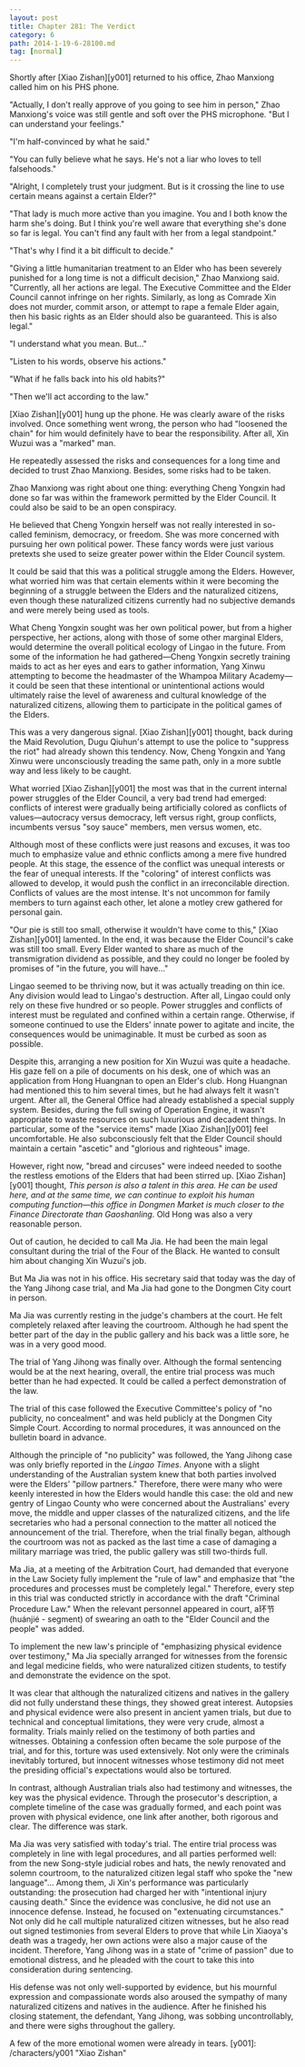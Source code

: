 ```yaml
---
layout: post
title: Chapter 281: The Verdict
category: 6
path: 2014-1-19-6-28100.md
tag: [normal]
---
```


Shortly after [Xiao Zishan][y001] returned to his office, Zhao Manxiong called him on his PHS phone.

"Actually, I don't really approve of you going to see him in person," Zhao Manxiong's voice was still gentle and soft over the PHS microphone. "But I can understand your feelings."

"I'm half-convinced by what he said."

"You can fully believe what he says. He's not a liar who loves to tell falsehoods."

"Alright, I completely trust your judgment. But is it crossing the line to use certain means against a certain Elder?"

"That lady is much more active than you imagine. You and I both know the harm she's doing. But I think you're well aware that everything she's done so far is legal. You can't find any fault with her from a legal standpoint."

"That's why I find it a bit difficult to decide."

"Giving a little humanitarian treatment to an Elder who has been severely punished for a long time is not a difficult decision," Zhao Manxiong said. "Currently, all her actions are legal. The Executive Committee and the Elder Council cannot infringe on her rights. Similarly, as long as Comrade Xin does not murder, commit arson, or attempt to rape a female Elder again, then his basic rights as an Elder should also be guaranteed. This is also legal."

"I understand what you mean. But..."

"Listen to his words, observe his actions."

"What if he falls back into his old habits?"

"Then we'll act according to the law."

[Xiao Zishan][y001] hung up the phone. He was clearly aware of the risks involved. Once something went wrong, the person who had "loosened the chain" for him would definitely have to bear the responsibility. After all, Xin Wuzui was a "marked" man.

He repeatedly assessed the risks and consequences for a long time and decided to trust Zhao Manxiong. Besides, some risks had to be taken.

Zhao Manxiong was right about one thing: everything Cheng Yongxin had done so far was within the framework permitted by the Elder Council. It could also be said to be an open conspiracy.

He believed that Cheng Yongxin herself was not really interested in so-called feminism, democracy, or freedom. She was more concerned with pursuing her own political power. These fancy words were just various pretexts she used to seize greater power within the Elder Council system.

It could be said that this was a political struggle among the Elders. However, what worried him was that certain elements within it were becoming the beginning of a struggle between the Elders and the naturalized citizens, even though these naturalized citizens currently had no subjective demands and were merely being used as tools.

What Cheng Yongxin sought was her own political power, but from a higher perspective, her actions, along with those of some other marginal Elders, would determine the overall political ecology of Lingao in the future. From some of the information he had gathered—Cheng Yongxin secretly training maids to act as her eyes and ears to gather information, Yang Xinwu attempting to become the headmaster of the Whampoa Military Academy—it could be seen that these intentional or unintentional actions would ultimately raise the level of awareness and cultural knowledge of the naturalized citizens, allowing them to participate in the political games of the Elders.

This was a very dangerous signal. [Xiao Zishan][y001] thought, back during the Maid Revolution, Dugu Qiuhun's attempt to use the police to "suppress the riot" had already shown this tendency. Now, Cheng Yongxin and Yang Xinwu were unconsciously treading the same path, only in a more subtle way and less likely to be caught.

What worried [Xiao Zishan][y001] the most was that in the current internal power struggles of the Elder Council, a very bad trend had emerged: conflicts of interest were gradually being artificially colored as conflicts of values—autocracy versus democracy, left versus right, group conflicts, incumbents versus "soy sauce" members, men versus women, etc.

Although most of these conflicts were just reasons and excuses, it was too much to emphasize value and ethnic conflicts among a mere five hundred people. At this stage, the essence of the conflict was unequal interests or the fear of unequal interests. If the "coloring" of interest conflicts was allowed to develop, it would push the conflict in an irreconcilable direction. Conflicts of values are the most intense. It's not uncommon for family members to turn against each other, let alone a motley crew gathered for personal gain.

"Our pie is still too small, otherwise it wouldn't have come to this," [Xiao Zishan][y001] lamented. In the end, it was because the Elder Council's cake was still too small. Every Elder wanted to share as much of the transmigration dividend as possible, and they could no longer be fooled by promises of "in the future, you will have..."

Lingao seemed to be thriving now, but it was actually treading on thin ice. Any division would lead to Lingao's destruction. After all, Lingao could only rely on these five hundred or so people. Power struggles and conflicts of interest must be regulated and confined within a certain range. Otherwise, if someone continued to use the Elders' innate power to agitate and incite, the consequences would be unimaginable. It must be curbed as soon as possible.

Despite this, arranging a new position for Xin Wuzui was quite a headache. His gaze fell on a pile of documents on his desk, one of which was an application from Hong Huangnan to open an Elder's club. Hong Huangnan had mentioned this to him several times, but he had always felt it wasn't urgent. After all, the General Office had already established a special supply system. Besides, during the full swing of Operation Engine, it wasn't appropriate to waste resources on such luxurious and decadent things. In particular, some of the "service items" made [Xiao Zishan][y001] feel uncomfortable. He also subconsciously felt that the Elder Council should maintain a certain "ascetic" and "glorious and righteous" image.

However, right now, "bread and circuses" were indeed needed to soothe the restless emotions of the Elders that had been stirred up. [Xiao Zishan][y001] thought, *This person is also a talent in this area. He can be used here, and at the same time, we can continue to exploit his human computing function—this office in Dongmen Market is much closer to the Finance Directorate than Gaoshanling.* Old Hong was also a very reasonable person.

Out of caution, he decided to call Ma Jia. He had been the main legal consultant during the trial of the Four of the Black. He wanted to consult him about changing Xin Wuzui's job.

But Ma Jia was not in his office. His secretary said that today was the day of the Yang Jihong case trial, and Ma Jia had gone to the Dongmen City court in person.

Ma Jia was currently resting in the judge's chambers at the court. He felt completely relaxed after leaving the courtroom. Although he had spent the better part of the day in the public gallery and his back was a little sore, he was in a very good mood.

The trial of Yang Jihong was finally over. Although the formal sentencing would be at the next hearing, overall, the entire trial process was much better than he had expected. It could be called a perfect demonstration of the law.

The trial of this case followed the Executive Committee's policy of "no publicity, no concealment" and was held publicly at the Dongmen City Simple Court. According to normal procedures, it was announced on the bulletin board in advance.

Although the principle of "no publicity" was followed, the Yang Jihong case was only briefly reported in the *Lingao Times*. Anyone with a slight understanding of the Australian system knew that both parties involved were the Elders' "pillow partners." Therefore, there were many who were keenly interested in how the Elders would handle this case: the old and new gentry of Lingao County who were concerned about the Australians' every move, the middle and upper classes of the naturalized citizens, and the life secretaries who had a personal connection to the matter all noticed the announcement of the trial. Therefore, when the trial finally began, although the courtroom was not as packed as the last time a case of damaging a military marriage was tried, the public gallery was still two-thirds full.

Ma Jia, at a meeting of the Arbitration Court, had demanded that everyone in the Law Society fully implement the "rule of law" and emphasize that "the procedures and processes must be completely legal." Therefore, every step in this trial was conducted strictly in accordance with the draft "Criminal Procedure Law." When the relevant personnel appeared in court, a环节 (huánjié - segment) of swearing an oath to the "Elder Council and the people" was added.

To implement the new law's principle of "emphasizing physical evidence over testimony," Ma Jia specially arranged for witnesses from the forensic and legal medicine fields, who were naturalized citizen students, to testify and demonstrate the evidence on the spot.

It was clear that although the naturalized citizens and natives in the gallery did not fully understand these things, they showed great interest. Autopsies and physical evidence were also present in ancient yamen trials, but due to technical and conceptual limitations, they were very crude, almost a formality. Trials mainly relied on the testimony of both parties and witnesses. Obtaining a confession often became the sole purpose of the trial, and for this, torture was used extensively. Not only were the criminals inevitably tortured, but innocent witnesses whose testimony did not meet the presiding official's expectations would also be tortured.

In contrast, although Australian trials also had testimony and witnesses, the key was the physical evidence. Through the prosecutor's description, a complete timeline of the case was gradually formed, and each point was proven with physical evidence, one link after another, both rigorous and clear. The difference was stark.

Ma Jia was very satisfied with today's trial. The entire trial process was completely in line with legal procedures, and all parties performed well: from the new Song-style judicial robes and hats, the newly renovated and solemn courtroom, to the naturalized citizen legal staff who spoke the "new language"... Among them, Ji Xin's performance was particularly outstanding: the prosecution had charged her with "intentional injury causing death." Since the evidence was conclusive, he did not use an innocence defense. Instead, he focused on "extenuating circumstances." Not only did he call multiple naturalized citizen witnesses, but he also read out signed testimonies from several Elders to prove that while Lin Xiaoya's death was a tragedy, her own actions were also a major cause of the incident. Therefore, Yang Jihong was in a state of "crime of passion" due to emotional distress, and he pleaded with the court to take this into consideration during sentencing.

His defense was not only well-supported by evidence, but his mournful expression and compassionate words also aroused the sympathy of many naturalized citizens and natives in the audience. After he finished his closing statement, the defendant, Yang Jihong, was sobbing uncontrollably, and there were sighs throughout the gallery.

A few of the more emotional women were already in tears.
[y001]: /characters/y001 "Xiao Zishan"